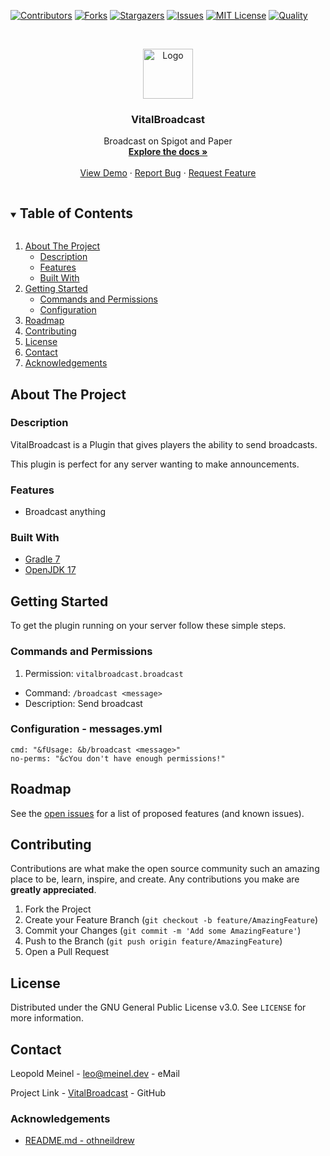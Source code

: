 <!-- PROJECT SHIELDS -->
[![Contributors][contributors-shield]][contributors-url]
[![Forks][forks-shield]][forks-url]
[![Stargazers][stars-shield]][stars-url]
[![Issues][issues-shield]][issues-url]
[![MIT License][license-shield]][license-url]
[![Quality][quality-shield]][quality-url]

<!-- PROJECT LOGO -->
<!--suppress ALL -->
<br />
<p align="center">
  <a href="https://github.com/LeoMeinel/VitalBroadcast">
    <img src="images/logo.png" alt="Logo" width="80" height="80">
  </a>

<h3 align="center">VitalBroadcast</h3>

  <p align="center">
    Broadcast on Spigot and Paper
    <br />
    <a href="https://github.com/LeoMeinel/VitalBroadcast"><strong>Explore the docs »</strong></a>
    <br />
    <br />
    <a href="https://github.com/LeoMeinel/VitalBroadcast">View Demo</a>
    ·
    <a href="https://github.com/LeoMeinel/VitalBroadcast/issues">Report Bug</a>
    ·
    <a href="https://github.com/LeoMeinel/VitalBroadcast/issues">Request Feature</a>
  </p>

<!-- TABLE OF CONTENTS -->
<details open="open">
  <summary><h2 style="display: inline-block">Table of Contents</h2></summary>
  <ol>
    <li>
      <a href="#about-the-project">About The Project</a>
      <ul>
        <li><a href="#description">Description</a></li>
        <li><a href="#features">Features</a></li>
        <li><a href="#built-with">Built With</a></li>
      </ul>
    </li>
    <li>
      <a href="#getting-started">Getting Started</a>
      <ul>
		<li><a href="#commands-and-permissions">Commands and Permissions</a></li>
        <li><a href="#configuration - messages.yml">Configuration</a></li>
      </ul>
    </li>
    <li><a href="#roadmap">Roadmap</a></li>
    <li><a href="#contributing">Contributing</a></li>
    <li><a href="#license">License</a></li>
    <li><a href="#contact">Contact</a></li>
    <li><a href="#acknowledgements">Acknowledgements</a></li>
  </ol>
</details>

<!-- ABOUT THE PROJECT -->

## About The Project

### Description

VitalBroadcast is a Plugin that gives players the ability to send broadcasts.

This plugin is perfect for any server wanting to make announcements.

### Features

* Broadcast anything

### Built With

* [Gradle 7](https://docs.gradle.org/7.4/release-notes.html)
* [OpenJDK 17](https://openjdk.java.net/projects/jdk/17/)

<!-- GETTING STARTED -->

## Getting Started

To get the plugin running on your server follow these simple steps.

### Commands and Permissions

1. Permission: `vitalbroadcast.broadcast`

* Command: `/broadcast <message>`
* Description: Send broadcast

### Configuration - messages.yml

```
cmd: "&fUsage: &b/broadcast <message>"
no-perms: "&cYou don't have enough permissions!"
```

<!-- ROADMAP -->

## Roadmap

See the [open issues](https://github.com/LeoMeinel/VitalBroadcast/issues) for a list of proposed features (and
known issues).

<!-- CONTRIBUTING -->

## Contributing

Contributions are what make the open source community such an amazing place to be, learn, inspire, and create. Any
contributions you make are **greatly appreciated**.

1. Fork the Project
2. Create your Feature Branch (`git checkout -b feature/AmazingFeature`)
3. Commit your Changes (`git commit -m 'Add some AmazingFeature'`)
4. Push to the Branch (`git push origin feature/AmazingFeature`)
5. Open a Pull Request

<!-- LICENSE -->

## License

Distributed under the GNU General Public License v3.0. See `LICENSE` for more information.

<!-- CONTACT -->

## Contact



Leopold Meinel - [leo@meinel.dev](mailto:leo@meinel.dev) - eMail

Project Link - [VitalBroadcast](https://github.com/LeoMeinel/VitalBroadcast) - GitHub

<!-- ACKNOWLEDGEMENTS -->

### Acknowledgements

* [README.md - othneildrew](https://github.com/othneildrew/Best-README-Template)

<!-- MARKDOWN LINKS & IMAGES -->

[contributors-shield]: https://img.shields.io/github/contributors-anon/LeoMeinel/VitalBroadcast?style=for-the-badge

[contributors-url]: https://github.com/LeoMeinel/VitalBroadcast/graphs/contributors

[forks-shield]: https://img.shields.io/github/forks/LeoMeinel/VitalBroadcast?label=Forks&style=for-the-badge

[forks-url]: https://github.com/LeoMeinel/VitalBroadcast/network/members

[stars-shield]: https://img.shields.io/github/stars/LeoMeinel/VitalBroadcast?style=for-the-badge

[stars-url]: https://github.com/LeoMeinel/VitalBroadcast/stargazers

[issues-shield]: https://img.shields.io/github/issues/LeoMeinel/VitalBroadcast?style=for-the-badge

[issues-url]: https://github.com/LeoMeinel/VitalBroadcast/issues

[license-shield]: https://img.shields.io/github/license/LeoMeinel/VitalBroadcast?style=for-the-badge

[license-url]: https://github.com/LeoMeinel/VitalBroadcast/blob/main/LICENSE

[quality-shield]: https://img.shields.io/codefactor/grade/github/LeoMeinel/VitalBroadcast?style=for-the-badge

[quality-url]: https://www.codefactor.io/repository/github/LeoMeinel/VitalBroadcast
